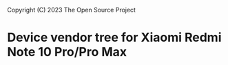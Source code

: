 Copyright (C) 2023 The Open Source Project

# Device vendor tree for Xiaomi Redmi Note 10 Pro/Pro Max
